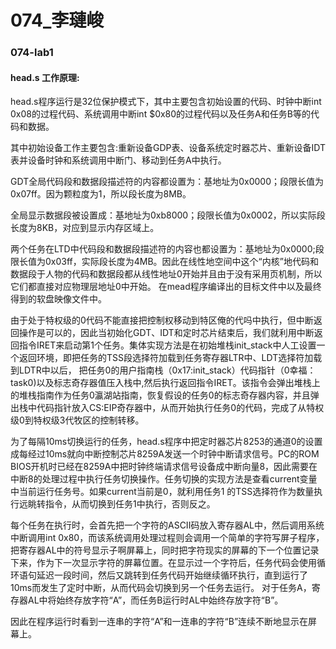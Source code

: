 # 074_李璉峻

### 074-lab1

#### head.s 工作原理:
head.s程序运行是32位保护模式下，其中主要包含初始设置的代码、时钟中断int 0x08的过程代码、系统调用中断int $0x80的过程代码以及任务A和任务B等的代码和数据。

其中初始设备工作主要包含:重新设备GDP表、设备系统定时器芯片、重新设备IDT表并设备时钟和系统调用中断门、移动到任务A中执行。

GDT全局代码段和数据段描述符的内容都设置为：基地址为0x0000；段限长值为0x07ff。因为颗粒度为1，所以段长度为8MB。

全局显示数据段被设置成：基地址为0xb8000；段限长值为0x0002，所以实际段长度为8KB，对应到显示内存区域上。

两个任务在LTD中代码段和数据段描述符的内容也都设置为：基地址为0x0000;段限长值为0x03ff，实际段长度为4MB。因此在线性地空间中这个“内核”地代码和数据段于人物的代码和数据段都从线性地址0开始并且由于没有采用页机制，所以它们都直接对应物理层地址0中开始。
在mead程序编译出的目标文件中以及最终得到的软盘映像文件中。

由于处于特权级的0代码不能直接把控制权移动到特区俺的代吗中执行，但中断返回操作是可以的，因此当初始化GDT、IDT和定时芯片结束后，我们就利用中断返回指令IRET来启动第1个任务。集体实现方法是在初始堆栈init_stack中人工设置一个返回环境，即把任务的TSS段选择符加载到任务寄存器LTR中、LDT选择符加载到LDTR中以后，
把任务0的用户指南栈（0x17:init_stack）代码指针（0幸福：task0)以及标志奇存器值压入栈中,然后执行返回指令IRET。该指令会弹出堆栈上的堆栈指南作为任务0瀛湖站指南，恢复假设的任务0的标志奇存器内容，并且弹出栈中代码指针放入CS:EIP奇存器中，从而开始执行任务0的代码，完成了从特权级0到特权级3代牧区的控制转移。

为了每隔10ms切换运行的任务，head.s程序中把定时器芯片8253的通道0的设置成每经过10ms就向中断控制芯片8259A发送一个时钟中断请求信号。PC的ROM BIOS开机时已经在8259A中把时钟终端请求信号设备成中断向量8，因此需要在中断8的处理过程中执行任务切换操作。任务切换的实现方法是查看current变量中当前运行任务号。如果current当前是0，就利用任务1 的TSS选择符作为数量执行远眺转指令，从而切换到任务1中执行，否则反之。

每个任务在执行时，会首先把一个字符的ASCII码放入寄存器AL中，然后调用系统中断调用int 0x80，而该系统调用处理过程则会调用一个简单的字符写屏子程序，把寄存器AL中的符号显示子啊屏幕上，同时把字符现实的屏幕的下一个位置记录下来，作为下一次显示字符的屏幕位置。在显示过一个字符后，任务代码会使用循环语句延迟一段时间，然后又跳转到任务代码开始继续循环执行，直到运行了10ms而发生了定时中断，从而代码会切换到另一个任务去运行。
对于任务A，寄存器AL中将始终存放字符“A”，而任务B运行时AL中始终存放字符“B”。

因此在程序运行时看到一连串的字符“A”和一连串的字符“B”连续不断地显示在屏幕上。